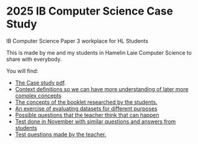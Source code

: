 # 2025 IB Computer Science Case Study
IB Computer Science Paper 3 workplace for HL Students

This is made by me and my students in Hamelin Laie Computer Science to share with everybody. 

You will find:

- [The Case study pdf](https://github.com/d-prieto/2025IBComputerScienceCaseStudy/blob/main/Paper%203%20-%20Booklet.pdf).
- [Context definitions so we can have more understanding of later more complex concepts](https://github.com/d-prieto/2025IBComputerScienceCaseStudy/blob/main/Context-definitions.md)
- [The concepts of the booklet researched by the students.](https://github.com/d-prieto/2025IBComputerScienceCaseStudy/blob/main/definitions.md)
- [An exercise of evaluating datasets for different purposes](https://github.com/d-prieto/2025IBComputerScienceCaseStudy/blob/main/dataset-exercise.md)
- [Possible questions that the teacher think that can happen](https://github.com/d-prieto/2025IBComputerScienceCaseStudy/blob/main/possibleQuestions.md)
- [Test done in November with similar questions and answers from students](https://github.com/d-prieto/2025IBComputerScienceCaseStudy/blob/main/November%20test.md)
- [Test questions made by the teacher.](https://github.com/d-prieto/2025IBComputerScienceCaseStudy/blob/main/Training%20test.md) 
